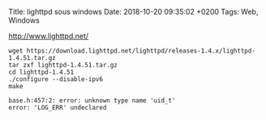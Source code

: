 Title:  lighttpd sous windows
Date:   2018-10-20 09:35:02 +0200
Tags: Web, Windows


<http://www.lighttpd.net/>


    wget https://download.lighttpd.net/lighttpd/releases-1.4.x/lighttpd-1.4.51.tar.gz
    tar zxf lighttpd-1.4.51.tar.gz
    cd lighttpd-1.4.51
    ./configure --disable-ipv6
    make

    base.h:457:2: error: unknown type name 'uid_t'
    error: 'LOG_ERR' undeclared
